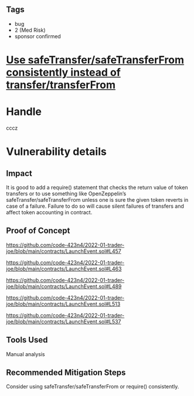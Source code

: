 ## Tags

- bug
- 2 (Med Risk)
- sponsor confirmed

# [Use safeTransfer/safeTransferFrom consistently instead of transfer/transferFrom](https://github.com/code-423n4/2022-01-trader-joe-findings/issues/12) 

# Handle

cccz


# Vulnerability details

## Impact

It is good to add a require() statement that checks the return value of token transfers or to use something like OpenZeppelin’s safeTransfer/safeTransferFrom unless one is sure the given token reverts in case of a failure. Failure to do so will cause silent failures of transfers and affect token accounting in contract.

## Proof of Concept
https://github.com/code-423n4/2022-01-trader-joe/blob/main/contracts/LaunchEvent.sol#L457

https://github.com/code-423n4/2022-01-trader-joe/blob/main/contracts/LaunchEvent.sol#L463

https://github.com/code-423n4/2022-01-trader-joe/blob/main/contracts/LaunchEvent.sol#L489

https://github.com/code-423n4/2022-01-trader-joe/blob/main/contracts/LaunchEvent.sol#L513

https://github.com/code-423n4/2022-01-trader-joe/blob/main/contracts/LaunchEvent.sol#L537

## Tools Used

Manual analysis

## Recommended Mitigation Steps

Consider using safeTransfer/safeTransferFrom or require() consistently.


